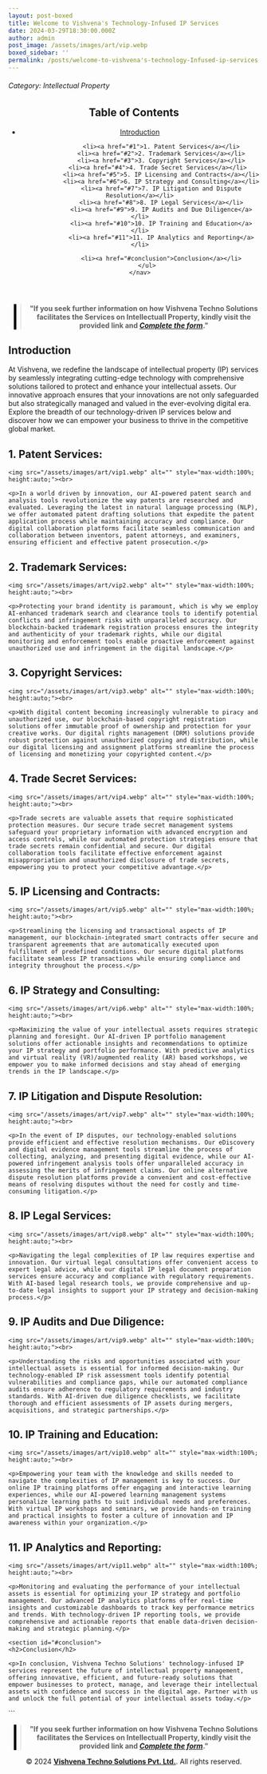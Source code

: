 ```yaml
---
layout: post-boxed
title: Welcome to Vishvena's Technology-Infused IP Services
date: 2024-03-29T18:30:00.000Z
author: admin
post_image: /assets/images/art/vip.webp
boxed_sidebar: ''
permalink: /posts/welcome-to-vishvena's-technology-Infused-ip-services
---
```


###### Category: Intellectual Property

<html lang="en">
<head>
    <meta charset="UTF-8">
    <meta name="viewport" content="width=device-width, initial-scale=1.0">
    <title><h1>Welcome to Vishvena's Technology-Infused IP Services</h1></title>
    <meta name="description" content="Discover Vishvena's cutting-edge IP services integrating technology for comprehensive protection, management, and valuation of intellectual assets in the digital era.">
</head>
<body>
   <header>
	<h2>Table of Contents</h2>
       <nav>
			<ul>
				<li><a href="#introduction">Introduction</a></li>

```
			<li><a href="#1">1. Patent Services</a></li>
			<li><a href="#2">2. Trademark Services</a></li>
			<li><a href="#3">3. Copyright Services</a></li>
			<li><a href="#4">4. Trade Secret Services</a></li>	
			<li><a href="#5">5. IP Licensing and Contracts</a></li>	
			<li><a href="#6">6. IP Strategy and Consulting</a></li>
			<li><a href="#7">7. IP Litigation and Dispute Resolution</a></li>
			<li><a href="#8">8. IP Legal Services</a></li>
			<li><a href="#9">9. IP Audits and Due Diligence</a></li>
			<li><a href="#10">10. IP Training and Education</a></li>
			<li><a href="#11">11. IP Analytics and Reporting</a></li>

			<li><a href="#conclusion">Conclusion</a></li>
	</ul>
</nav>
```

</header>

<center><blockquote style="position:relative;">
<p><b style="font-size:1em;">"If you seek further information on how Vishvena Techno Solutions facilitates the Services on Intellectuall Property, kindly visit the provided link and <a href="/contact"><i>Complete the form</i></a>."</b></p>
<div style="position:absolute; top:0; bottom:0; left:-15px; border-left:5px solid black;"></div>
</blockquote></center>

<article>
    <section id="introduction">
        <h2>Introduction</h2>
        <p>At Vishvena, we redefine the landscape of intellectual property (IP) services by seamlessly integrating cutting-edge technology with comprehensive solutions tailored to protect and enhance your intellectual assets. Our innovative approach ensures that your innovations are not only safeguarded but also strategically managed and valued in the ever-evolving digital era. Explore the breadth of our technology-driven IP services below and discover how we can empower your business to thrive in the competitive global market.</p>

</section>

<section id="1">
	<h2>1. Patent Services:</h2>

```
<img src="/assets/images/art/vip1.webp" alt="" style="max-width:100%; height:auto;"><br>

<p>In a world driven by innovation, our AI-powered patent search and analysis tools revolutionize the way patents are researched and evaluated. Leveraging the latest in natural language processing (NLP), we offer automated patent drafting solutions that expedite the patent application process while maintaining accuracy and compliance. Our digital collaboration platforms facilitate seamless communication and collaboration between inventors, patent attorneys, and examiners, ensuring efficient and effective patent prosecution.</p>
```

</section>

<section id="2">
	<h2>2. Trademark Services:</h2>

```
<img src="/assets/images/art/vip2.webp" alt="" style="max-width:100%; height:auto;"><br>

<p>Protecting your brand identity is paramount, which is why we employ AI-enhanced trademark search and clearance tools to identify potential conflicts and infringement risks with unparalleled accuracy. Our blockchain-backed trademark registration process ensures the integrity and authenticity of your trademark rights, while our digital monitoring and enforcement tools enable proactive enforcement against unauthorized use and infringement in the digital landscape.</p>
```

</section>

<section id="3">
	<h2>3. Copyright Services:</h2>

```
<img src="/assets/images/art/vip3.webp" alt="" style="max-width:100%; height:auto;"><br>

<p>With digital content becoming increasingly vulnerable to piracy and unauthorized use, our blockchain-based copyright registration solutions offer immutable proof of ownership and protection for your creative works. Our digital rights management (DRM) solutions provide robust protection against unauthorized copying and distribution, while our digital licensing and assignment platforms streamline the process of licensing and monetizing your copyrighted content.</p>
```

</section>

<section id="4">
	<h2>4. Trade Secret Services:</h2>

```
<img src="/assets/images/art/vip4.webp" alt="" style="max-width:100%; height:auto;"><br>

<p>Trade secrets are valuable assets that require sophisticated protection measures. Our secure trade secret management systems safeguard your proprietary information with advanced encryption and access controls, while our automated protection strategies ensure that trade secrets remain confidential and secure. Our digital collaboration tools facilitate effective enforcement against misappropriation and unauthorized disclosure of trade secrets, empowering you to protect your competitive advantage.</p>
```

</section>

<section id="5">
	<h2>5. IP Licensing and Contracts:</h2>

```
<img src="/assets/images/art/vip5.webp" alt="" style="max-width:100%; height:auto;"><br>

<p>Streamlining the licensing and transactional aspects of IP management, our blockchain-integrated smart contracts offer secure and transparent agreements that are automatically executed upon fulfillment of predefined conditions. Our secure digital platforms facilitate seamless IP transactions while ensuring compliance and integrity throughout the process.</p>
```

</section>

<section id="6">
	<h2>6. IP Strategy and Consulting:</h2>

```
<img src="/assets/images/art/vip6.webp" alt="" style="max-width:100%; height:auto;"><br>

<p>Maximizing the value of your intellectual assets requires strategic planning and foresight. Our AI-driven IP portfolio management solutions offer actionable insights and recommendations to optimize your IP strategy and portfolio performance. With predictive analytics and virtual reality (VR)/augmented reality (AR) based workshops, we empower you to make informed decisions and stay ahead of emerging trends in the IP landscape.</p>
```

</section>

<section id="7">
	<h2>7. IP Litigation and Dispute Resolution:</h2>

```
<img src="/assets/images/art/vip7.webp" alt="" style="max-width:100%; height:auto;"><br>

<p>In the event of IP disputes, our technology-enabled solutions provide efficient and effective resolution mechanisms. Our eDiscovery and digital evidence management tools streamline the process of collecting, analyzing, and presenting digital evidence, while our AI-powered infringement analysis tools offer unparalleled accuracy in assessing the merits of infringement claims. Our online alternative dispute resolution platforms provide a convenient and cost-effective means of resolving disputes without the need for costly and time-consuming litigation.</p>
```

</section>

<section id="8">
	<h2>8. IP Legal Services:</h2>

```
<img src="/assets/images/art/vip8.webp" alt="" style="max-width:100%; height:auto;"><br>

<p>Navigating the legal complexities of IP law requires expertise and innovation. Our virtual legal consultations offer convenient access to expert legal advice, while our digital IP legal document preparation services ensure accuracy and compliance with regulatory requirements. With AI-based legal research tools, we provide comprehensive and up-to-date legal insights to support your IP strategy and decision-making process.</p>
```

</section>

<section id="9">
	<h2>9. IP Audits and Due Diligence:</h2>

```
<img src="/assets/images/art/vip9.webp" alt="" style="max-width:100%; height:auto;"><br>

<p>Understanding the risks and opportunities associated with your intellectual assets is essential for informed decision-making. Our technology-enabled IP risk assessment tools identify potential vulnerabilities and compliance gaps, while our automated compliance audits ensure adherence to regulatory requirements and industry standards. With AI-driven due diligence checklists, we facilitate thorough and efficient assessments of IP assets during mergers, acquisitions, and strategic partnerships.</p>
```

</section>

<section id="10">
	<h2>10. IP Training and Education:</h2>

```
<img src="/assets/images/art/vip10.webp" alt="" style="max-width:100%; height:auto;"><br>

<p>Empowering your team with the knowledge and skills needed to navigate the complexities of IP management is key to success. Our online IP training platforms offer engaging and interactive learning experiences, while our AI-powered learning management systems personalize learning paths to suit individual needs and preferences. With virtual IP workshops and seminars, we provide hands-on training and practical insights to foster a culture of innovation and IP awareness within your organization.</p>
```

</section>

<section id="11">
	<h2>11. IP Analytics and Reporting:</h2>

```
<img src="/assets/images/art/vip11.webp" alt="" style="max-width:100%; height:auto;"><br>

<p>Monitoring and evaluating the performance of your intellectual assets is essential for optimizing your IP strategy and portfolio management. Our advanced IP analytics platforms offer real-time insights and customizable dashboards to track key performance metrics and trends. With technology-driven IP reporting tools, we provide comprehensive and actionable reports that enable data-driven decision-making and strategic planning.</p>
```

</section>

```
<section id="#conclusion">
<h2>Conclusion</h2>

<p>In conclusion, Vishvena Techno Solutions' technology-infused IP services represent the future of intellectual property management, offering innovative, efficient, and future-ready solutions that empower businesses to protect, manage, and leverage their intellectual assets with confidence and success in the digital age. Partner with us and unlock the full potential of your intellectual assets today.</p>
```

</section>
```

</article>

<center><blockquote style="position:relative;">
<p><b style="font-size:1em;">"If you seek further information on how Vishvena Techno Solutions facilitates the Services on Intellectuall Property, kindly visit the provided link and <a href="/contact"><i>Complete the form</i></a>."</b></p>
<div style="position:absolute; top:0; bottom:0; left:-15px; border-left:5px solid black;"></div>
</blockquote></center>

<footer>
<center><p>&copy; 2024 <a href="https://vishvena.com"><b>Vishvena Techno Solutions Pvt. Ltd.</b></a>. All rights reserved.</p></center>

</footer>
</body>
</html>
